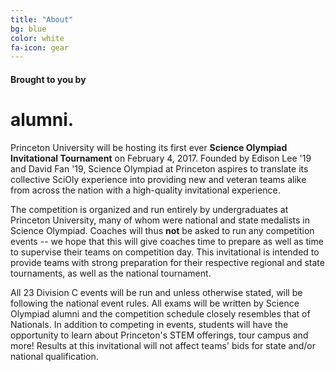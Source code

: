 ```yaml
---
title: "About"
bg: blue
color: white
fa-icon: gear
---
```


#### Brought to you by

# alumni.

Princeton University will be hosting its first ever **Science Olympiad Invitational Tournament** on February 4, 2017. Founded by Edison Lee '19 and David Fan '19, Science Olympiad at Princeton aspires to translate its collective SciOly experience into providing new and veteran teams alike from across the nation with a high-quality invitational experience. 

The competition is organized and run entirely by undergraduates at Princeton University, many of whom were national and state medalists in Science Olympiad. Coaches will thus **not** be asked to run any competition events -- we hope that this will give coaches time to prepare as well as time to supervise their teams on competition day. This invitational is intended to provide teams with strong preparation for their respective regional and state tournaments, as well as the national tournament.

All 23 Division C events will be run and unless otherwise stated, will be following the national event rules. All exams will be written by Science Olympiad alumni and the competition schedule closely resembles that of Nationals. In addition to competing in events, students will have the opportunity to learn about Princeton's STEM offerings, tour campus and more! Results at this invitational will not affect teams' bids for state and/or national qualification.